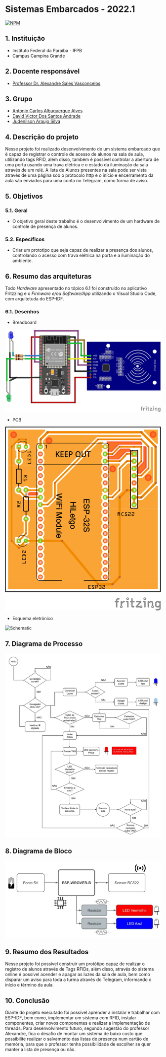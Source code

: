 # Sistemas Embarcados - 2022.1

[![NPM](https://img.shields.io/npm/l/react)](https://github.com/Judenilson/projeto_se/blob/main/LICENSE)

## 1. Instituição

-   Instituto Federal da Paraíba - IFPB
-   Campus Campina Grande

## 2. Docente responsável

-   [Professor Dr. Alexandre Sales Vasconcelos](https://github.com/alexandresvifpb)

## 3. Grupo

-   [Antonio Carlos Albuquerque Alves](https://github.com/antonio357)
-   [David Victor Dos Santos Andrade](https://github.com/davidvictor66)
-   [Judenilson Araujo Silva](https://github.com/Judenilson)

## 4. Descrição do projeto

Nesse projeto foi realizado desenvolvimento de um sistema embarcado que é capaz de registrar o controle de acesso de alunos na sala de aula, utilizando tags RFID, além disso, também é possível controlar a abertura de uma porta usando uma trava elétrica e o estado da iluminação da sala através de um relé. A lista de Alunos presentes na sala pode ser vista através de uma página sob o protocolo http e o início e encerramento da aula são enviados para uma conta no Telegram, como forma de aviso.

## 5. Objetivos

### 5.1. Geral

-   O objetivo geral deste trabalho é o desenvolvimento de um hardware de controle de presença de alunos.

### 5.2. Específicos

-   Criar um prototipo que seja capaz de realizar a presença dos alunos, controlando o acesso com trava elétrica na porta e a iluminação do ambiente.

## 6. Resumo das arquiteturas

Todo _Hardware_ apresentado no tópico 6.1 foi construído no aplicativo Fritzzing e o _Firmware e/ou Software/App_ utilizando o Visual Studio Code, com arquitetuda do ESP-IDF.

### 6.1. Desenhos
-   Breadboard

![Visualização do Breadboard](https://github.com/Judenilson/IFPB_ProjetoSE_ok/blob/main/doc/breadboard.png)

-   PCB

![pcb](https://github.com/Judenilson/IFPB_ProjetoSE_ok/blob/main/doc/pcb.png)

-   Esquema eletrônico

![Schematic](https://github.com/Judenilson/IFPB_ProjetoSE_ok/blob/main/doc/circuito_elétrico.png)

## 7. Diagrama de Processo

![Processo](https://github.com/Judenilson/IFPB_ProjetoSE_ok/blob/main/doc/fluxograma_firmware.jpg)

## 8. Diagrama de Bloco

![Bloco](https://github.com/Judenilson/IFPB_ProjetoSE_ok/blob/main/doc/diagrama_bloco_hardware.jpg)

## 9. Resumo dos Resultados

Nesse projeto foi possível construir um protótipo capaz de realizar o registro de alunos através de Tags RFIDs, além disso, através do sistema online é possível acender e apagar as luzes da sala de aula, bem como disparar um aviso para toda a turma através do Telegram, informando o início e término da aula. 

## 10. Conclusão

Diante do projeto executado foi possível aprender a instalar e trabalhar com ESP-IDF, bem como, implementar um sistema com RFID, instalar componentes, criar novos componentes e realizar a implementação de threads.
Para desenvolvimento futuro, segundo sugestão do professor Alexandre, fica o desafio de montar um sistema de baixo custo que possibilite realizar o salvamento das listas de presença num cartão de memória, para que o professor tenha possibilidade de escolher se quer manter a lista de presença ou não.
